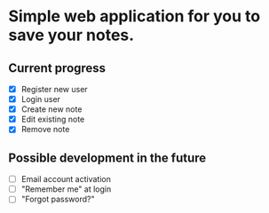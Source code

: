 # Simple web application for you to save your notes.

## Current progress
- [x] Register new user
- [x] Login user
- [x] Create new note
- [x] Edit existing note
- [x] Remove note

## Possible development in the future
- [ ] Email account activation
- [ ] "Remember me" at login
- [ ] "Forgot password?"